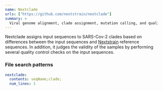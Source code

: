 ```yaml
---
name: Nextclade
urls: ["https://github.com/nextstrain/nextclade"]
summary: >
  Viral genome alignment, clade assignment, mutation calling, and quality checks
---
```


Nextclade assigns input sequences to SARS-Cov-2 clades based on differences between the input sequences
and [Nextstrain](https://nextstrain.org/) reference sequences. In addition, it judges the validity of
the samples by performing several quality control checks on the input sequences.

### File search patterns

```yaml
nextclade:
  contents: seqName;clade;
  num_lines: 1
```
